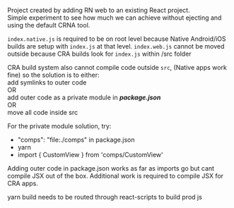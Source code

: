 Project created by adding RN web to an existing React project.   
Simple experiment to see how much we can achieve without ejecting and using the default CRNA tool.

```index.native.js``` is required to be on root level because Native Android/iOS builds are setup with ```index.js``` at that level.
```index.web.js``` cannot be moved outside because CRA builds look for ```index.js``` within /src folder

CRA build system also cannot compile code outside ```src```, (Native apps work fine) so the solution is to either:  
add symlinks to outer code   
OR  
add outer code as a private module in ***package.json***   
OR  
move all code inside src

For the private module solution, try:
- "comps": "file:./comps"  in package.json
- yarn
- import { CustomView } from 'comps/CustomView'

Adding outer code in package.json works as far as imports go but cant compile JSX out of the box. Additional work is required to compile JSX for CRA apps. 

yarn build needs to be routed through react-scripts to build prod js 
